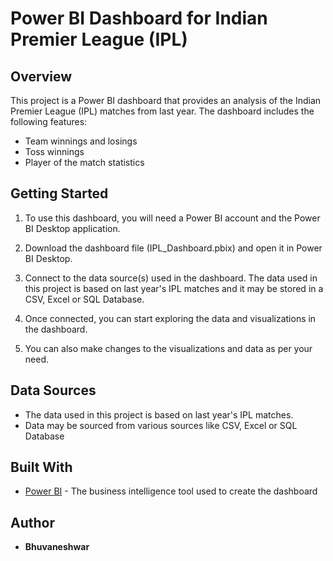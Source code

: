 # Power BI Dashboard for Indian Premier League (IPL)

## Overview

This project is a Power BI dashboard that provides an analysis of the Indian Premier League (IPL) matches from last year. The dashboard includes the following features:

- Team winnings and losings
- Toss winnings
- Player of the match statistics

## Getting Started

1. To use this dashboard, you will need a Power BI account and the Power BI Desktop application.

2. Download the dashboard file (IPL_Dashboard.pbix) and open it in Power BI Desktop.

3. Connect to the data source(s) used in the dashboard. The data used in this project is based on last year's IPL matches and it may be stored in a CSV, Excel or SQL Database.

4. Once connected, you can start exploring the data and visualizations in the dashboard.

5. You can also make changes to the visualizations and data as per your need.

## Data Sources

- The data used in this project is based on last year's IPL matches.
- Data may be sourced from various sources like CSV, Excel or SQL Database

## Built With

- [Power BI](https://powerbi.microsoft.com/) - The business intelligence tool used to create the dashboard

## Author

- **Bhuvaneshwar** 
